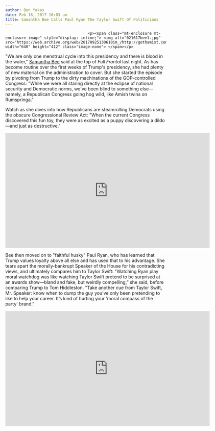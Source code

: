 ```yaml
---
author: Ben Yakas
date: Feb 16, 2017 10:03 am
title: Samantha Bee Calls Paul Ryan The Taylor Swift Of Politicians
---
```


	
										<p><span class="mt-enclosure mt-enclosure-image" style="display: inline;"> <img alt="021617bee1.jpg" src="https://web.archive.org/web/20170925130610im_/http://gothamist.com/attachments/byakas/021617bee1.jpg" width="640" height="412" class="image-none"> </span></p>

<p>&quot;We are only one menstrual cycle into this presidency and there is blood in the water,&quot; <a href="https://web.archive.org/web/20170925130610/http://gothamist.com/tags/samanthabee">Samantha Bee</a> said at the top of <em>Full Frontal</em> last night. As has become routine over the first weeks of Trump&apos;s presidency, she had plenty of new material on the administration to cover. But she started the episode by pivoting from Trump to the dirty machinations of the GOP-controlled Congress: &quot;While we were all staring directly at the eclipse of national security and Democratic norms, we&apos;ve been blind to something else&#x2014;namely, a Republican Congress going hog wild, like Amish twins on Rumspringa.&quot; </p>

<p>Watch as she dives into how Republicans are steamrolling Democrats using the obscure Congressional Review Act: &quot;When the current Congress discovered this fun toy, they were as excited as a puppy discovering a dildo&#x2014;and just as destructive.&quot;</p>

<p><iframe width="640" height="360" src="https://web.archive.org/web/20170925130610if_/https://www.youtube.com/embed/EI9A9RIt4zU" frameborder="0" allowfullscreen></iframe></p>

<p>Bee then moved on to &quot;faithful husky&quot; Paul Ryan, who has learned that Trump values loyalty above all else and has used that to his advantage. She tears apart the morally-bankrupt Speaker of the House for his contradicting views, and ultimately compares him to Taylor Swift: &quot;Watching Ryan play moral watchdog was like watching Taylor Swift pretend to be surprised at an awards show&#x2014;bland and fake, but weirdly compelling,&#x201D; she said, before comparing Trump to Tom Hiddleston. &quot;Take another cue from Taylor Swift, Mr. Speaker: know when to dump the guy you&#x2019;ve only been pretending to like to help your career. It&#x2019;s kind of hurting your &apos;moral compass of the party&apos; brand.&quot;</p>

<p><iframe width="640" height="360" src="https://web.archive.org/web/20170925130610if_/https://www.youtube.com/embed/oAEJsE-TUvQ" frameborder="0" allowfullscreen></iframe></p>					
										
									
				